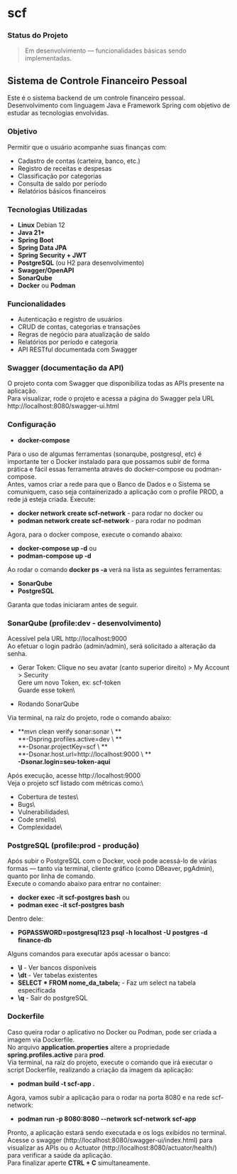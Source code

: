 # scf

### Status do Projeto

> Em desenvolvimento — funcionalidades básicas sendo implementadas.

## Sistema de Controle Financeiro Pessoal

Este é o sistema backend de um controle financeiro pessoal. Desenvolvimento com linguagem Java e Framework Spring com objetivo de estudar as tecnologias envolvidas.

### Objetivo

Permitir que o usuário acompanhe suas finanças com:

* Cadastro de contas (carteira, banco, etc.)
* Registro de receitas e despesas
* Classificação por categorias
* Consulta de saldo por período
* Relatórios básicos financeiros

### Tecnologias Utilizadas

* **Linux** Debian 12
* **Java 21+**
* **Spring Boot**
* **Spring Data JPA**
* **Spring Security + JWT**
* **PostgreSQL** (ou H2 para desenvolvimento)
* **Swagger/OpenAPI**
* **SonarQube**
* **Docker** ou **Podman**

### Funcionalidades

* Autenticação e registro de usuários
* CRUD de contas, categorias e transações
* Regras de negócio para atualização de saldo
* Relatórios por período e categoria
* API RESTful documentada com Swagger

### Swagger (documentação da API)

O projeto conta com Swagger que disponibiliza todas as APIs presente na aplicação.\
Para visualizar, rode o projeto e acessa a página do Swagger pela URL http://localhost:8080/swagger-ui.html

### Configuração

* **docker-compose**

Para o uso de algumas ferramentas (sonarqube, postgresql, etc) é importante ter o Docker instalado para que possamos subir de forma prática e fácil essas ferramenta através do docker-compose ou podman-compose.\
Antes, vamos criar a rede para que o Banco de Dados e o Sistema se comuniquem, caso seja containerizado a aplicação com o profile PROD, a rede já esteja criada. Execute:

* **docker network create scf-network** - para rodar no docker
ou
* **podman network create scf-network** - para rodar no podman

Agora, para o docker compose, execute o comando abaixo:

* **docker-compose up -d**
ou
* **podman-compose up -d**

Ao rodar o comando **docker ps -a** verá na lista as seguintes ferramentas:
* **SonarQube**
* **PostgreSQL**

Garanta que todas iniciaram antes de seguir.

### SonarQube (profile:dev - desenvolvimento)

Acessível pela URL http://localhost:9000  
Ao efetuar o login padrão (admin/admin), será solicitado a alteração da senha.

* Gerar Token:
Clique no seu avatar (canto superior direito) > My Account > Security\
Gere um novo Token, ex: scf-token\
Guarde esse token\

* Rodando SonarQube

Via terminal, na raíz do projeto, rode o comando abaixo:

* **mvn clean verify sonar:sonar \ **  
  **-Dspring.profiles.active=dev \ **  
  **-Dsonar.projectKey=scf \ **  
  **-Dsonar.host.url=http://localhost:9000 \ **  
  **-Dsonar.login=seu-token-aqui**

Após execução, acesse http://localhost:9000  
Veja o projeto scf listado com métricas como:\
* Cobertura de testes\
* Bugs\
* Vulnerabilidades\
* Code smells\
* Complexidade\


### PostgreSQL (profile:prod - produção)

Após subir o PostgreSQL com o Docker, você pode acessá-lo de várias formas — tanto via terminal, cliente gráfico (como DBeaver, pgAdmin), quanto por linha de comando.\
Execute o comando abaixo para entrar no container:

* **docker exec -it scf-postgres bash**
ou
* **podman exec -it scf-postgres bash**

Dentro dele:

* **PGPASSWORD=postgresql123 psql -h localhost -U postgres -d finance-db**

Alguns comandos para executar após acessar o banco:

* **\l** - Ver bancos disponíveis
* **\dt** - Ver tabelas existentes
* **SELECT * FROM nome_da_tabela;** - Faz um select na tabela especificada
* **\q** - Sair do postgreSQL

### Dockerfile

Caso queira rodar o aplicativo no Docker ou Podman, pode ser criada a imagem via Dockerfile.\
No arquivo **application.properties** altere a propriedade **spring.profiles.active** para **prod**.\
Via terminal, na raíz do projeto, execute o comando que irá executar o script Dockerfile, realizando a criação da imagem da aplicação:

* **podman build -t scf-app .**

Agora, vamos subir a aplicação para o rodar na porta 8080 e na rede scf-network:

* **podman run -p 8080:8080 --network scf-network scf-app**

Pronto, a aplicação estará sendo executada e os logs exibidos no terminal.\
Acesse o swagger (http://localhost:8080/swagger-ui/index.html)  para visualizar as APIs ou o Actuator (http://localhost:8080/actuator/health/) para verificar a saúde da aplicação.\
Para finalizar aperte **CTRL + C** simultaneamente. 